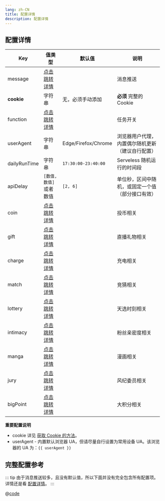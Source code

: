 ```yaml
---
lang: zh-CN
title: 配置详情
description: 配置详情
---
```


## 配置详情

| Key          | 值类型                               | 默认值              | 说明                                              |
| ------------ | ------------------------------------ | ------------------- | ------------------------------------------------- |
| message      | [点击跳转详情](./message.md)         |                     | 消息推送                                          |
| **cookie**   | 字符串                               | 无，必须手动添加    | **必须** 完整的 Cookie                            |
| function     | [点击跳转详情](./func.md)            |                     | 任务开关                                          |
| userAgent    | 字符串                               | Edge/Firefox/Chrome | 浏览器用户代理，内置偶尔随机更新 （建议自行配置） |
| dailyRunTime | 字符串                               | `17:30:00-23:40:00` | Serveless 随机运行的时间段                        |
| apiDelay     | `[数值, 数值]`或者数值               | `[2, 6]`            | 单位秒，区间中随机，或固定一个值（部分接口有效）  |
| coin         | [点击跳转详情](./func.md#投币)       |                     | 投币相关                                          |
| gift         | [点击跳转详情](./func.md#直播间礼物) |                     | 直播礼物相关                                      |
| charge       | [点击跳转详情](./func.md#充电)       |                     | 充电相关                                          |
| match        | [点击跳转详情](./func.md#竞猜)       |                     | 竞猜相关                                          |
| lottery      | [点击跳转详情](./func.md#天选时刻)   |                     | 天选时刻相关                                      |
| intimacy     | [点击跳转详情](./func.md#粉丝亲密度) |                     | 粉丝亲密度相关                                    |
| manga        | [点击跳转详情](./func.md#漫画任务)   |                     | 漫画相关                                          |
| jury         | [点击跳转详情](./func.md#风纪委员)   |                     | 风纪委员相关                                      |
| bigPoint     | [点击跳转详情](./func.md#大积分)     |                     | 大积分相关                                        |

**重要配置说明**

- cookie 详见 [获取 Cookie 的方法](./get_value.md#获取-cookie-的方法)。
- userAgent - 内置默认浏览器 UA，但请尽量自行设置为常用设备 UA。该浏览器的 UA 为：<code>{{ userAgent }}</code>

## 完整配置参考

::: tip
由于消息推送较多，且没有默认值，所以下面并没有完全包含所有配置项。详情还是看 [配置详情](./func.md)。
:::

@[code](./all.json5)

<script setup>
import { ref, onMounted } from "vue";

const userAgent = ref('');

onMounted(() => {
  userAgent.value = navigator.userAgent;
});
</script>
